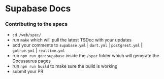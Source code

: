 # Supabase Docs

### Contributing to the specs

- `cd /web/spec/`
- run `make` which will pull the latest TSDoc with your updates
- add your comments to `supabase.yml` | `dart.yml` | `postgrest.yml` | `gotrue.yml` | `realtime.yml`
- run `npm run gen:supabase` inside the `/spec` folder which will generate the Docusaurus pages
- run `npm run build` to make sure the build is working
- submit your PR
